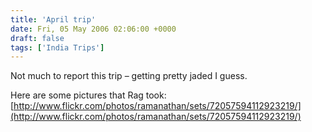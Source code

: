 ```yaml
---
title: 'April trip'
date: Fri, 05 May 2006 02:06:00 +0000
draft: false
tags: ['India Trips']
---
```


Not much to report this trip – getting pretty jaded I guess.

Here are some pictures that Rag took: [http://www.flickr.com/photos/ramanathan/sets/72057594112923219/](http://www.flickr.com/photos/ramanathan/sets/72057594112923219/)